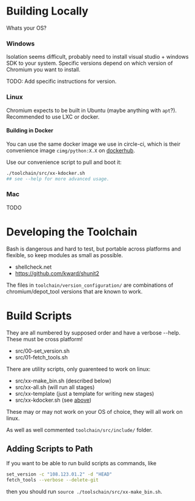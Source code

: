 # Building Locally

Whats your OS?

### Windows

Isolation seems difficult, probably need to install visual studio + windows SDK to your system. Specific versions depend on which version of Chromium you want to install.

TODO: Add specific instructions for version.

### Linux

Chromium expects to be built in Ubuntu (maybe anything with `apt`?). Recommended to use LXC or docker.

#### Building in Docker

You can use the same docker image we use in circle-ci, which is their convenience image `cimg/python:X.X` on [dockerhub](https://hub.docker.com/r/cimg/python).

Use our convenience script to pull and boot it:

```bash
./toolchain/src/xx-kdocker.sh
## see --help for more advanced usage.
```

### Mac

TODO

# Developing the Toolchain

Bash is dangerous and hard to test, but portable across platforms and flexible, so keep modules as small as possible.

- shellcheck.net
- https://github.com/kward/shunit2

The files in  `toolchain/version_configuration/` are combinations of chromium/depot_tool versions that are known to work.

# Build Scripts

They are all numbered by supposed order and have a verbose --help. These must be cross platform!

- src/00-set_version.sh
- src/01-fetch_tools.sh

There are utility scripts, only guarenteed to work on linux:

- src/xx-make_bin.sh (described below)
- src/xx-all.sh (will run all stages)
- src/xx-template (just a template for writing new stages)
- src/xx-kdocker.sh (see [above](#linux))

These may or may not work on your OS of choice, they will all work on linux.

As well as well commented `toolchain/src/include/` folder.

## Adding Scripts to Path

If you want to be able to run build scripts as commands, like
```bash
set_version -c "108.123.01.2" -d "HEAD"
fetch_tools --verbose --delete-git
```
then you should run `source ./toolschain/src/xx-make_bin.sh`.

